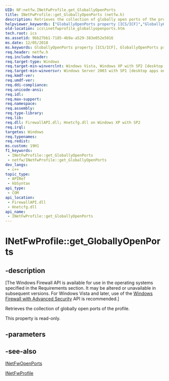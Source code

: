 ```yaml
---
UID: NF:netfw.INetFwProfile.get_GloballyOpenPorts
title: INetFwProfile::get_GloballyOpenPorts (netfw.h)
description: Retrieves the collection of globally open ports of the profile.
helpviewer_keywords: ["GloballyOpenPorts property [ICS/ICF]","GloballyOpenPorts property [ICS/ICF]","INetFwProfile interface","INetFwProfile interface [ICS/ICF]","GloballyOpenPorts property","INetFwProfile.GloballyOpenPorts","INetFwProfile.get_GloballyOpenPorts","INetFwProfile::GloballyOpenPorts","INetFwProfile::get_GloballyOpenPorts","get_GloballyOpenPorts","ics.inetfwprofile_globallyopenports","netfw/INetFwProfile::GloballyOpenPorts","netfw/INetFwProfile::get_GloballyOpenPorts"]
old-location: ics\inetfwprofile_globallyopenports.htm
tech.root: ics
ms.assetid: 9bb27bb1-7185-4b9a-a529-383e052e5016
ms.date: 12/05/2018
ms.keywords: GloballyOpenPorts property [ICS/ICF], GloballyOpenPorts property [ICS/ICF],INetFwProfile interface, INetFwProfile interface [ICS/ICF],GloballyOpenPorts property, INetFwProfile.GloballyOpenPorts, INetFwProfile.get_GloballyOpenPorts, INetFwProfile::GloballyOpenPorts, INetFwProfile::get_GloballyOpenPorts, get_GloballyOpenPorts, ics.inetfwprofile_globallyopenports, netfw/INetFwProfile::GloballyOpenPorts, netfw/INetFwProfile::get_GloballyOpenPorts
req.header: netfw.h
req.include-header: 
req.target-type: Windows
req.target-min-winverclnt: Windows Vista, Windows XP with SP2 [desktop apps only]
req.target-min-winversvr: Windows Server 2003 with SP1 [desktop apps only]
req.kmdf-ver: 
req.umdf-ver: 
req.ddi-compliance: 
req.unicode-ansi: 
req.idl: 
req.max-support: 
req.namespace: 
req.assembly: 
req.type-library: 
req.lib: 
req.dll: FirewallAPI.dll; Hnetcfg.dll on Windows XP with SP2
req.irql: 
targetos: Windows
req.typenames: 
req.redist: 
ms.custom: 19H1
f1_keywords:
 - INetFwProfile::get_GloballyOpenPorts
 - netfw/INetFwProfile::get_GloballyOpenPorts
dev_langs:
 - c++
topic_type:
 - APIRef
 - kbSyntax
api_type:
 - COM
api_location:
 - FirewallAPI.dll
 - Hnetcfg.dll
api_name:
 - INetFwProfile::get_GloballyOpenPorts
---
```


# INetFwProfile::get_GloballyOpenPorts


## -description

<p class="CCE_Message">[The Windows Firewall API is available for use in the operating systems specified in the Requirements section. It may be altered or unavailable in subsequent versions. For Windows Vista and later, use of the <a href="/previous-versions/windows/desktop/ics/windows-firewall-advanced-security-start-page">Windows Firewall with Advanced Security</a> API is recommended.]

Retrieves the collection of globally open ports of the profile.

This property is read-only.

## -parameters

## -see-also

<a href="/previous-versions/windows/desktop/api/netfw/nn-netfw-inetfwopenports">INetFwOpenPorts</a>



<a href="/previous-versions/windows/desktop/api/netfw/nn-netfw-inetfwprofile">INetFwProfile</a>

